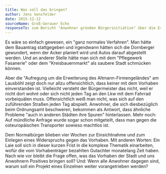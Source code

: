 ```yaml
---
title: Was soll das bringen?
author: Jens Sensfelder
date: 2015-12-12
sourceName: Groß-Gerauer Echo
responseTo: zum Bericht "Anwohner gründen Bürgerinitiative" über die Erweiterungspläne der Firma Altmann
---
```


Es wäre so einfach gewesen, ein "ganz normales Verfahren". Man hätte dem Bauantrag stattgegeben und irgendwann hätten sich die Dornberger gewundert, wenn der Acker planiert wird und Autos darauf abgestellt werden. Und an anderer Stelle hätte man sich mit dem "Pflegewerk Fasanerie" oder dem "Kreisbauernmarkt" als saubere Stadt schmücken können.

Aber die "Aufregung um die Erweiterung des Altmann-Firmengeländes" am Lausböhl zeigt doch nur allzu offensichtlich, dass keiner mit dem Vorhaben einverstanden ist. Vielleicht versteht der Bürgermeister das nicht, weil er nicht dort wohnt oder sich nicht jeden Tag an den Lkw mit dem Fahrrad vorbeiquälen muss. Offensichtlich weiß man nicht, was sich auf den zuführenden Straßen jeden Tag abspielt. Anwohner, die sich diesbezüglich beim Ordnungsamt beschweren, bekommen als Antwort, dass ähnliche Probleme "auch in anderen Städten ihre Spuren" hinterlassen. Mehr noch: Auf mündliche Anfrage wurde sogar schon mitgeteilt, dass man gegen die osteuropäischen Transporter sowieso machtlos ist.

Dem Normalbürger blieben vier Wochen zur Einsichtnahme und zum Einlegen eines Widerspruchs gegen das Vorhaben. Mit anderen Worten: Ein Laie soll sich in dieser kurzen Frist in die komplexe Thematik einarbeiten, wofür die vom Vorhabenträger bezahlten Gutachter monatelang Zeit haben. Nach wie vor bleibt die Frage offen, was das Vorhaben der Stadt und uns Anwohnern Positives bringen soll? Und: Wenn alle Anwohner dagegen sind, warum soll ein Projekt eines Einzelnen weiter vorangetrieben werden?
